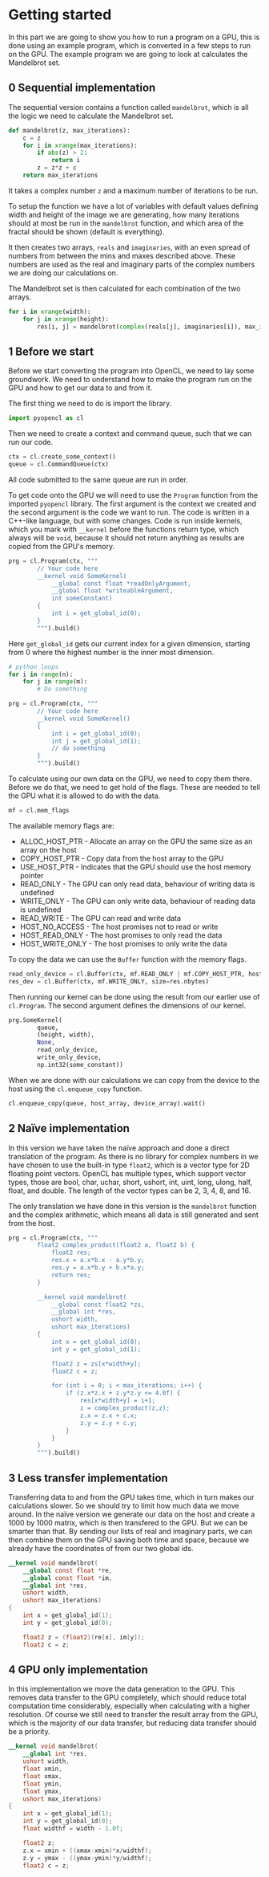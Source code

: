 Getting started
===============
In this part we are going to show you how to run a program on a GPU, this is
done using an example program, which is converted in a few steps to run on the
GPU. The example program we are going to look at calculates the Mandelbrot set.

0 Sequential implementation
---------------------------
The sequential version contains a function called `mandelbrot`, which is all the
logic we need to calculate the Mandelbrot set.
```python
def mandelbrot(z, max_iterations):
    c = z
    for i in xrange(max_iterations):
        if abs(z) > 2:
            return i
        z = z*z + c
    return max_iterations
```
It takes a complex number `z` and a maximum number of iterations to be run.

To setup the function we have a lot of variables with default values defining
width and height of the image we are generating, how many iterations should at
most be run in the `mandelbrot` function, and which area of the fractal should
be shown (default is everything).

It then creates two arrays, `reals` and `imaginaries`, with an even spread of
numbers from between the mins and maxes described above. These numbers are used
as the real and imaginary parts of the complex numbers we are doing our
calculations on.

The Mandelbrot set is then calculated for each combination of the two arrays.
```python
for i in xrange(width):
    for j in xrange(height):
        res[i, j] = mandelbrot(complex(reals[j], imaginaries[i]), max_iterations)
```

1 Before we start
-----------------
Before we start converting the program into OpenCL, we need to lay some
groundwork. We need to understand how to make the program run on the GPU and how
to get our data to and from it.

The first thing we need to do is import the library.
```python
import pyopencl as cl
```

Then we need to create a context and command queue, such that we can run our
code.
```python
ctx = cl.create_some_context()
queue = cl.CommandQueue(ctx)
```
All code submitted to the same queue are run in order.

To get code onto the GPU we will need to use the `Program` function from the
imported `pyopencl` library. The first argument is the context we created and
the second argument is the code we want to run. The code is written in a C++-like
language, but with some changes.  Code is run inside kernels, which you mark
with `__kernel` before the functions return type, which always will be `void`,
because it should not return anything as results are copied from the GPU's
memory.
```python
prg = cl.Program(ctx, """
        // Your code here
        __kernel void SomeKernel(
            __global const float *readOnlyArgument,
            __global float *writeableArgument,
            int someConstant)
        {
            int i = get_global_id(0);
        }
        """).build()
```
Here `get_global_id` gets our current index for a given dimension, starting from
0 where the highest number is the inner most dimension.
```python
# python loops
for i in range(n):
    for j in range(m):
        # Do something

prg = cl.Program(ctx, """
        // Your code here
        __kernel void SomeKernel()
        {
            int i = get_global_id(0);
            int j = get_global_id(1);
            // do something
        }
        """).build()
```

To calculate using our own data on the GPU, we need to copy them there. Before
we do that, we need to get hold of the flags. These are needed to tell the GPU
what it is allowed to do with the data.
```python
mf = cl.mem_flags
```
The available memory flags are:
- ALLOC\_HOST\_PTR - Allocate an array on the GPU the same size as an array on the host
- COPY\_HOST\_PTR - Copy data from the host array to the GPU
- USE\_HOST\_PTR - Indicates that the GPU should use the host memory pointer
- READ\_ONLY - The GPU can only read data, behaviour of writing data is undefined
- WRITE\_ONLY - The GPU can only write data, behaviour of reading data is undefined
- READ\_WRITE - The GPU can read and write data
- HOST\_NO\_ACCESS - The host promises not to read or write
- HOST\_READ\_ONLY - The host promises to only read the data
- HOST\_WRITE\_ONLY - The host promises to only write the data

To copy the data we can use the `Buffer` function with the memory flags.
```python
read_only_device = cl.Buffer(ctx, mf.READ_ONLY | mf.COPY_HOST_PTR, hostbuf=reals)
res_dev = cl.Buffer(ctx, mf.WRITE_ONLY, size=res.nbytes)
```

Then running our kernel can be done using the result from our earlier use of
`cl.Program`. The second argument defines the dimensions of our kernel.
```python
prg.SomeKernel(
        queue,
        (height, width),
        None,
        read_only_device,
        write_only_device,
        np.int32(some_constant))
```

When we are done with our calculations we can copy from the device to the host
using the `cl.enqueue_copy` function.
```python
cl.enqueue_copy(queue, host_array, device_array).wait()
```

2 Naïve implementation
----------------------
In this version we have taken the naïve approach and done a direct translation
of the program. As there is no library for complex numbers in we have chosen to
use the built-in type `float2`, which is a vector type for 2D floating point
vectors. OpenCL has multiple types, which support vector types, those are bool,
char, uchar, short, ushort, int, uint, long, ulong, half, float, and double.
The length of the vector types can be 2, 3, 4, 8, and 16.

The only translation we have done in this version is the `mandelbrot`
function and the complex arithmetic, which means all data is still generated and
sent from the host.

```python
prg = cl.Program(ctx, """
        float2 complex_product(float2 a, float2 b) {
            float2 res;
            res.x = a.x*b.x - a.y*b.y;
            res.y = a.x*b.y + b.x*a.y;
            return res;
        }

        __kernel void mandelbrot(
            __global const float2 *zs,
            __global int *res,
            ushort width,
            ushort max_iterations)
        {
            int x = get_global_id(0);
            int y = get_global_id(1);

            float2 z = zs[x*width+y];
            float2 c = z;

            for (int i = 0; i < max_iterations; i++) {
                if (z.x*z.x + z.y*z.y <= 4.0f) {
                    res[x*width+y] = i+1;
                    z = complex_product(z,z);
                    z.x = z.x + c.x;
                    z.y = z.y + c.y;
                }
            }
        }
        """).build()
```

3 Less transfer implementation
------------------------------
Transferring data to and from the GPU takes time, which in turn makes our
calculations slower. So we should try to limit how much data we move around.
In the naïve version we generate our data on the host and create a 1000 by 1000
matrix, which is then transfered to the GPU. But we can be smarter than that.
By sending our lists of real and imaginary parts, we can then combine them on
the GPU saving both time and space, because we already have the coordinates of
from our two global ids.

```opencl
__kernel void mandelbrot(
    __global const float *re,
    __global const float *im,
    __global int *res,
    ushort width,
    ushort max_iterations)
{
    int x = get_global_id(1);
    int y = get_global_id(0);

    float2 z = (float2)(re[x], im[y]);
    float2 c = z;
```

4 GPU only implementation
-------------------------
In this implementation we move the data generation to the GPU. This removes data
transfer to the GPU completely, which should reduce total computation time
considerably, especially when calculating with a higher resolution. Of course we
still need to transfer the result array from the GPU, which is the majority of
our data transfer, but reducing data transfer should be a priority.

```opencl
__kernel void mandelbrot(
    __global int *res,
    ushort width,
    float xmin,
    float xmax,
    float ymin,
    float ymax,
    ushort max_iterations)
{
    int x = get_global_id(1);
    int y = get_global_id(0);
    float widthf = width - 1.0f;

    float2 z;
    z.x = xmin + ((xmax-xmin)*x/widthf);
    z.y = ymax - ((ymax-ymin)*y/widthf);
    float2 c = z;
```
